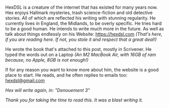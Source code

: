 HexDSL is a creature of the internet that has existed for many years now. Hex enjoys Hallmark mysteries, trash science-fiction and old detective stories. All of which are reflected his writing with stunning regularity. He currently lives in England, the Midlands, to be overly specific. He tries hard to be a good human. He intends to write much more in the future. As well as talk about things endlessly on his Website: https://hexdsl.com *(That's here, if you are reading here. If not, you stole it and respect that a great deal!)*

He wrote the book that's attached to this post, mostly in Scrivener. He typed the words out on a Laptop *(An M2 MacBook Air, with 16GB of ram because, no Apple, 8GB is not enough!)*

If for any reason you want to know more about him, the website is a good place to start. He reads, and he often replies to emails too: hexdsl@gmail.com

*Hex will write again, in: "Denouement 3"*

*Thank you for taking the time to read this. It was a blast writing it.*